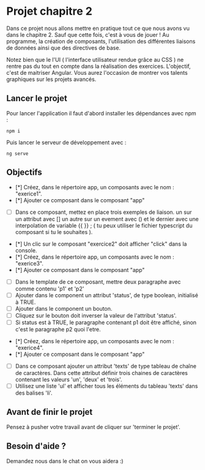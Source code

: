 # Projet chapitre 2

Dans ce projet nous allons mettre en pratique tout ce que nous avons vu dans le chapitre 2. Sauf que cette fois, c'est à vous de jouer ! Au programme, la création de composants, l'utilisation des différentes liaisons de données ainsi que des directives de base.

Notez bien que le l'UI ( l'interface utilisateur rendue grâce au CSS ) ne rentre pas du tout en compte dans la réalisation des exercices. L'objectif, c'est de maitriser Angular. Vous aurez l'occasion de montrer vos talents graphiques sur les projets avancés.

## Lancer le projet

Pour lancer l'application il faut d'abord installer les dépendances avec npm :

`npm i`

Puis lancer le serveur de développement avec :

`ng serve`

## Objectifs

- [*] Créez, dans le répertoire app, un composants avec le nom : "exerice1".
- [*] Ajouter ce composant dans le composant "app"
- [ ] Dans ce composant, mettez en place trois exemples de liaison. un sur un attribut avec [] un autre sur un evement avec () et le dernier avec une interpolation de variable {{ }} ; ( tu peux utiliser le fichier typescript du composant si tu le souhaites ).
- [*] Un clic sur le composant "exercice2" doit afficher "click" dans la console.
- [*] Créez, dans le répertoire app, un composants avec le nom : "exerice3".
- [*] Ajouter ce composant dans le composant "app"
- [ ] Dans le template de ce composant, mettre deux paragraphe avec comme contenu 'p1' et 'p2'
- [ ] Ajouter dans le component un attribut 'status', de type boolean, initialisé à TRUE.
- [ ] Ajouter dans le component un bouton.
- [ ] Cliquez sur le bouton doit inverser la valeur de l'attribut 'status'.
- [ ] Si status est à TRUE, le paragraphe contenant p1 doit être affiché, sinon c'est le paragraphe p2 quoi l'etre.
- [*] Créez, dans le répertoire app, un composants avec le nom : "exerice4".
- [*] Ajouter ce composant dans le composant "app"
- [ ] Dans ce composant ajouter un attribut 'texts' de type tableau de chaîne de caractères. Dans cette attribut définir trois chaines de caractères contenant les valeurs 'un', 'deux' et 'trois'.
- [ ] Utilisez une liste 'ul' et afficher tous les éléments du tableau 'texts' dans des balises 'li'.

## Avant de finir le projet

Pensez à pusher votre travail avant de cliquer sur 'terminer le projet'.

## Besoin d'aide ?

Demandez nous dans le chat on vous aidera :)
